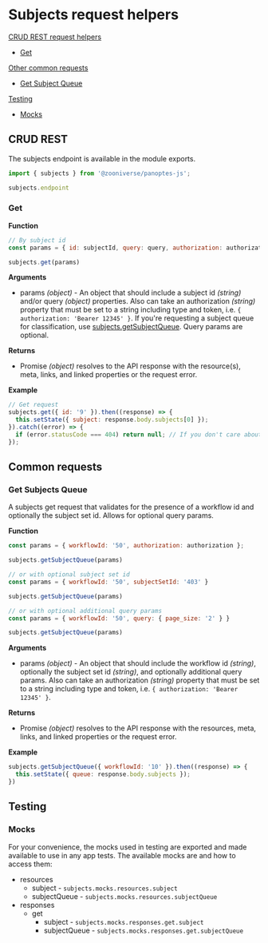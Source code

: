 # Subjects request helpers

[CRUD REST request helpers](#crud-rest)

- [Get](#get)

[Other common requests](#common-requests)

- [Get Subject Queue](#get-subject-queue)

[Testing](#testing)

- [Mocks](#mocks)

## CRUD REST

The subjects endpoint is available in the module exports.

``` javascript
import { subjects } from '@zooniverse/panoptes-js';

subjects.endpoint
```

### Get

**Function**

``` javascript
// By subject id
const params = { id: subjectId, query: query, authorization: authorization };

subjects.get(params)
```

**Arguments**

- params _(object)_ - An object that should include a subject id _(string)_ and/or query _(object)_ properties. Also can take an authorization _(string)_ property that must be set to a string including type and token, i.e. `{ authorization: 'Bearer 12345' }`. If you're requesting a subject queue for classification, use [subjects.getSubjectQueue](#get-subject-queue). Query params are optional.

**Returns**

- Promise _(object)_ resolves to the API response with the resource(s), meta, links, and linked properties or the request error.

**Example**

``` javascript
// Get request
subjects.get({ id: '9' }).then((response) => {
  this.setState({ subject: response.body.subjects[0] });
}).catch((error) => { 
  if (error.statusCode === 404) return null; // If you don't care about catching a 404
});
```

## Common requests

### Get Subjects Queue

A subjects get request that validates for the presence of a workflow id and optionally the subject set id. Allows for optional query params.

**Function**

``` javascript
const params = { workflowId: '50', authorization: authorization };

subjects.getSubjectQueue(params)

// or with optional subject set id
const params = { workflowId: '50', subjectSetId: '403' }

subjects.getSubjectQueue(params)

// or with optional additional query params
const params = { workflowId: '50', query: { page_size: '2' } }

subjects.getSubjectQueue(params)
```

**Arguments**

- params _(object)_ - An object that should include the workflow id _(string)_, optionally the subject set id _(string)_, and optionally additional query params. Also can take an authorization _(string)_ property that must be set to a string including type and token, i.e. `{ authorization: 'Bearer 12345' }`.

**Returns**

- Promise _(object)_ resolves to the API response with the resources, meta, links, and linked properties or the request error.

**Example**

``` javascript
subjects.getSubjectQueue({ workflowId: '10' }).then((response) => {
  this.setState({ queue: response.body.subjects });
})
```

## Testing

### Mocks

For your convenience, the mocks used in testing are exported and made available to use in any app tests. The available mocks are and how to access them:

- resources
  - subject - `subjects.mocks.resources.subject`
  - subjectQueue - `subjects.mocks.resources.subjectQueue`
- responses
  - get
    - subject - `subjects.mocks.responses.get.subject`
    - subjectQueue - `subjects.mocks.responses.get.subjectQueue`